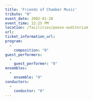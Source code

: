 ```yaml
---
title: 'Friends of Chamber Music'
tribute: "0"
event_date: 2002-01-20
event_time: 12:25 PM
location: /facilities/pease-auditorium
url: 
ticket_information_url: 
program: 
  -
    composition: "0"
guest_performers: 
  -
    guest_performer: "0"
ensembles: 
  -
    ensemble: "0"
conductors: 
  -
    conductor: "0"
---
```

